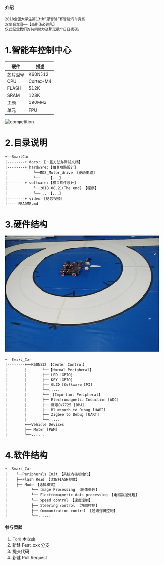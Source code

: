 
#### 介绍
```
2018全国大学生第13th“恩智浦“杯智能汽车竞赛 
双车会车组——【高斯洛必达队】
仅此纪念我们的共同努力及那无数个日日夜夜。
```
# 1.智能车控制中心

| 硬件 | 描述 |
| -- | -- |
|芯片型号| K60N512 |
|CPU| Cortex-M4 |
|FLASH| 512K |
|SRAM| 128K |
|主频| 180MHz |
|单元| FPU |

![competition](/docs/competition.gif)

# 2.目录说明
```
+——SmartCar
|--------+ docs: 【一些方法与调试文档】
|--------+ hardware:【相关电路设计】      
|            └──MOS_Motor_drive 【驱动电路】
|            └──... 【...】
|--------+ software:【相关软件设计】
|            └──2018.08.21(The end) 【程序】
|            └──... 【...】
|--------+ video:【纪念视频】      
|-----README.md

```


# 3.硬件结构
![car](/docs/双车.jpg)
```
+——Smart_Car
|--------+──K60N512 【Center Control】                  
|        |       └──【Normal Peripheral】
|        |       ├── LED [GPIO]   
|        |       ├── KEY [GPIO]     
|        |       ├── OLED [Software SPI]                   
|        |       └──......  
|        |       └── 【Important Peripheral】
|        |       ├── Electromagnetic Induction [ADC] 
|        |       ├── 鹰眼OV7725 [DMA]   
|        |       ├── Bluetooth to Debug [UART]
|        |       ├── Zigbee to Debug [UART]
|        |       └──...... 
|        +──Vehicle Devices
|        ├── Motor [PWM]
|        └──...... 
```



# 4.软件结构
```
+——Smart_Car
|    └──Peripherals Init 【系统内核初始化】                  
|    ├──Flash Read 【读取FLASH参数】
|    ├── Mode 【选择模式】 
|           └── Image Processing 【图像处理】 
|           └── Electromagnetic data processing 【电磁数据处理】 
|           └── Speed control 【速度控制】 
|           ├── Steering control 【方向控制】 
|           ├── Communication control 【通讯逻辑控制】 
|    		└──...... 
```


#### 参与贡献

1. Fork 本仓库
2. 新建 Feat_xxx 分支
3. 提交代码
4. 新建 Pull Request



